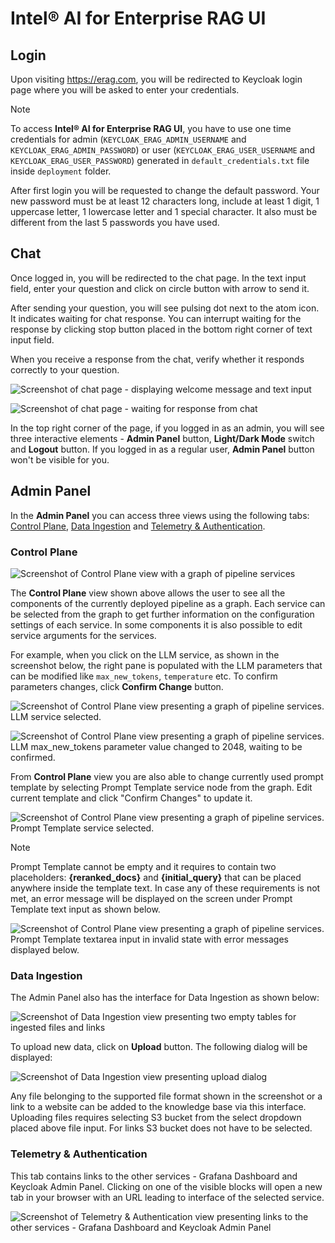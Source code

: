 # Intel® AI for Enterprise RAG UI

## Login

Upon visiting https://erag.com, you will be redirected to Keycloak login page where you will be asked to enter your credentials.

> [!NOTE]
> To access **Intel® AI for Enterprise RAG UI**, you have to use one time credentials for admin (`KEYCLOAK_ERAG_ADMIN_USERNAME` and `KEYCLOAK_ERAG_ADMIN_PASSWORD`) or user (`KEYCLOAK_ERAG_USER_USERNAME` and `KEYCLOAK_ERAG_USER_PASSWORD`) generated in `default_credentials.txt` file inside `deployment` folder.
>
> After first login you will be requested to change the default password. Your new password must be at least 12 characters long, include at least 1 digit, 1 uppercase letter, 1 lowercase letter and 1 special character. It also must be different from the last 5 passwords you have used.

## Chat

Once logged in, you will be redirected to the chat page. In the text input field, enter your question and click on circle button with arrow to send it.

After sending your question, you will see pulsing dot next to the atom icon. It indicates waiting for chat response. You can interrupt waiting for the response by clicking stop button placed in the bottom right corner of text input field.

When you receive a response from the chat, verify whether it responds correctly to your question.

![Screenshot of chat page - displaying welcome message and text input](../images/ui/chat_initial.png)

![Screenshot of chat page - waiting for response from chat](../images/ui/chat_waiting.png)

In the top right corner of the page, if you logged in as an admin, you will see three interactive elements - **Admin Panel** button, **Light/Dark Mode** switch and **Logout** button. If you logged in as a regular user, **Admin Panel** button won't be visible for you.

## Admin Panel

In the **Admin Panel** you can access three views using the following tabs: [Control Plane](#control-plane), [Data Ingestion](#data-ingestion) and [Telemetry & Authentication](#telemetry--authentication).

### Control Plane

![Screenshot of Control Plane view with a graph of pipeline services](../images/ui/control_plane_initial.png)

The **Control Plane** view shown above allows the user to see all the components of the currently deployed pipeline as a graph. Each service can be selected from the graph to get further information on the configuration settings of each service. In some components it is also possible to edit service arguments for the services.

For example, when you click on the LLM service, as shown in the screenshot below, the right pane is populated with the LLM parameters that can be modified like `max_new_tokens`, `temperature` etc. To confirm parameters changes, click **Confirm Change** button.

![Screenshot of Control Plane view presenting a graph of pipeline services. LLM service selected.](../images/ui/control_plane_llm_selected.png)

![Screenshot of Control Plane view presenting a graph of pipeline services. LLM max_new_tokens parameter value changed to 2048, waiting to be confirmed.](../images/ui/control_plane_confirm.png)

From **Control Plane** view you are also able to change currently used prompt template by selecting Prompt Template service node from the graph. Edit current template and click "Confirm Changes" to update it.

![Screenshot of Control Plane view presenting a graph of pipeline services. Prompt Template service selected.](../images/ui/control_plane_prompt_template.png)

> [!NOTE]
> Prompt Template cannot be empty and it requires to contain two placeholders: **{reranked_docs}** and **{initial_query}** that can be placed anywhere inside the template text. In case any of these requirements is not met, an error message will be displayed on the screen under Prompt Template text input as shown below.

![Screenshot of Control Plane view presenting a graph of pipeline services. Prompt Template textarea input in invalid state with error messages displayed below.](../images/ui/control_plane_prompt_template_invalid.png)

### Data Ingestion

The Admin Panel also has the interface for Data Ingestion as shown below:

![Screenshot of Data Ingestion view presenting two empty tables for ingested files and links](../images/ui/data_ingestion_initial.png)

To upload new data, click on **Upload** button. The following dialog will be displayed:

![Screenshot of Data Ingestion view presenting upload dialog](../images/ui/data_ingestion_upload.png)

Any file belonging to the supported file format shown in the screenshot or a link to a website can be added to the knowledge base via this interface. Uploading files requires selecting S3 bucket from the select dropdown placed above file input. For links S3 bucket does not have to be selected.

### Telemetry & Authentication

This tab contains links to the other services - Grafana Dashboard and Keycloak Admin Panel. Clicking on one of the visible blocks will open a new tab in your browser with an URL leading to interface of the selected service.

![Screenshot of Telemetry & Authentication view presenting links to the other services - Grafana Dashboard and Keycloak Admin Panel](../images/ui/telemetry_authentication.png)
